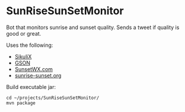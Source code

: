 # SunRiseSunSetMonitor
Bot that monitors sunrise and sunset quality. Sends a tweet if quality is good or great. 

Uses the following: 
* [SikuliX](http://sikulix.com) 
* [GSON](https://github.com/google/gson) 
* [SunsetWX.com](https://sunsetwx.com)
* [sunrise-sunset.org](https://sunrise-sunset.org)

Build executable jar:
```
cd ~/projects/SunRiseSunSetMonitor/
mvn package
```